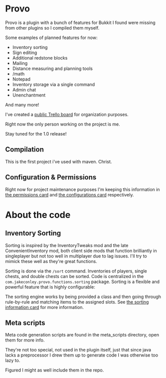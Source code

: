 Provo
=====

Provo is a plugin with a bunch of features for Bukkit I found were missing from other plugins so I compiled them myself.

Some examples of planned features for now:

* Inventory sorting
* Sign editing
* Additional redstone blocks
* Mailing
* Distance measuring and planning tools
* /math
* Notepad
* Inventory storage via a single command
* Admin chat
* Unenchantment

And many more!

I've created a [public Trello board](https://trello.com/b/Nt3fcCmn/provo) for organization purposes.

Right now the only person working on the project is me.

Stay tuned for the 1.0 release!

Compilation
-----------

This is the first project i've used with maven.  Christ.

Configuration & Permissions
-------------

Right now for project maintenance purposes I'm keeping this information in [the permissions card](https://trello.com/c/VmGCUTRD) and [the configurations card](https://trello.com/c/m8IoStvd) respectively.


About the code
=====

Inventory Sorting
-----------------

Sorting is inspired by the InventoryTweaks mod and the late ConvenientInventory mod, both client side mods that function brilliantly in singleplayer but not too well in multiplayer due to lag issues.  I'll try to mimick these well as they're great functions.

Sorting is done via the `/sort` command.  Inventories of players, single chests, and double chests can be sorted.  Code is centralized in the `com.jakeconley.provo.functions.sorting` package. Sorting is a flexible and powerful feature that is highly configurable:

The sorting engine works by being provided a class and then going through rule-by-rule and matching items to the assigned slots.  See [the sorting information card](https://trello.com/c/DlvMIFIN) for more information.

Meta scripts
------------

Meta code generation scripts are found in the meta_scripts directory, open them for more info.

They're not too special, not used in the plugin itself, just that since java lacks a preprocessor I drew them up to generate code I was otherwise too lazy to.

Figured I might as well include them in the repo.
